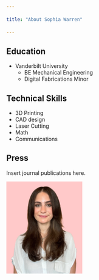 ```yaml
---

title: "About Sophia Warren"

---
```


## Education

* Vanderbilt University
  * BE Mechanical Engineering
  * Digital Fabrications Minor

## Technical Skills

* 3D Printing
* CAD design
* Laser Cutting
* Math
* Communications

## Press 

Insert journal publications here.

<img src="/assets/img/SelfPortrait2.JPEG" alt="Sophia Warren" style="width:200px;"/>
